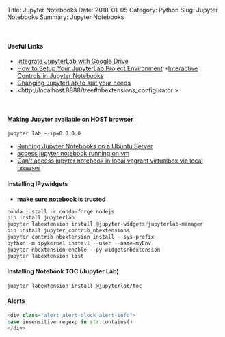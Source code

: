Title: Jupyter Notebooks
Date: 2018-01-05
Category: Python
Slug: Jupyter Notebooks
Summary: Jupyter Notebooks

<br> 

#### Useful Links

* [Integrate JupyterLab with Google Drive](https://towardsdatascience.com/integrate-jupyterlab-with-google-drive-98d13e340c63)
* [How to Setup Your JupyterLab Project Environment](https://towardsdatascience.com/how-to-setup-your-jupyterlab-project-environment-74909dade29b)
*[Interactive Controls in Jupyter Notebooks](https://towardsdatascience.com/interactive-controls-for-jupyter-notebooks-f5c94829aee6)
* [Changing JupyterLab to suit your needs](https://www.youtube.com/watch?v=a9P7qv4P5LE)
* <http://localhost:8888/tree#nbextensions_configurator  >

<br>

#### Making Jupyter available on HOST browser

`jupyter lab --ip=0.0.0.0`

* [Running Jupyter Notebooks on a Ubuntu Server](https://hackersandslackers.com/running-jupyter-notebooks-on-a-ubuntu-server/)
* [access jupyter notebook running on vm](https://stackoverflow.com/questions/38545198/access-jupyter-notebook-running-on-vm)
* [Can't access jupyter notebook in local vagrant virtualbox via local browser](https://stackoverflow.com/questions/47597515/cant-access-jupyter-notebook-in-local-vagrant-virtualbox-via-local-browser)

#### Installing IPywidgets

* **make sure notebook is trusted**

```powershell
conda install -c conda-forge nodejs
pip install jupyterlab
jupyter labextension install @jupyter-widgets/jupyterlab-manager
pip install jupyter_contrib_nbextensions
jupyter contrib nbextension install --sys-prefix
python -m ipykernel install --user --name=myEnv
jupyter nbextension enable --py widgetsnbextension
jupyter labextension list
```

#### Installing Notebook TOC (Jupyter Lab)

`jupyter labextension install @jupyterlab/toc`

#### Alerts

```python
<div class="alert alert-block alert-info">
case insensitive regexp in str.contains()
</div>
```
